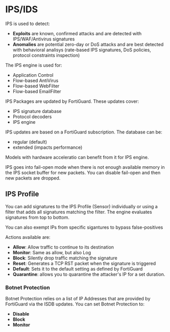 # IPS/IDS

IPS is used to detect:

* **Exploits** are known, confirmed attacks and are detected with IPS/WAF/Antivirus signatures
* **Anomalies** are potential zero-day or DoS attacks and are best detected with behavioral analisys (rate-based IPS signatures, DoS policies, protocol constraints inspection)

The IPS engine is used for:

* Application Control
* Flow-based AntiVirus
* Flow-based WebFilter
* Flow-based EmailFilter

IPS Packages are updated by FortiGuard. These updates cover:

* IPS signature database
* Protocol decoders
* IPS engine

IPS updates are based on a FortiGuard subscription. The database can be:

* regular (default)
* extended (impacts performance)

Models with hardware acceleratio can benefit from it for IPS engine.

IPS goes into fail-open mode when there is not enough available memory in the IPS socket buffer for new packets. You can disable fail-open and then new packets are dropped.

## IPS Profile

You can add signatures to the IPS Profile (Sensor) individually or using a filter that adds all signatures matching the filter. The engine evaluates signatures from top to bottom.

You can also exempt IPs from specific sigantures to bypass false-positives

Actions available are:

* **Allow**: Allow traffic to continue to its destination
* **Monitor**: Same as allow, but also Log
* **Block**: Silently drop traffic matching the signature
* **Reset**: Generates a TCP RST packet when the signature is triggered
* **Default**: Sets it to the default setting as defined by FortiGuard
* **Quarantine**: allows you to quarantine the attacker's IP for a set duration.

### Botnet Protection

Botnet Protection relies on a list of IP Addresses that are provided by FortiGuard via the ISDB updates. You can set Botnet Protection to:

* **Disable**
* **Block**
* **Monitor**



